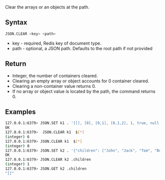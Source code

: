 Clear the arrays or an objects at the path.

## Syntax

```bash
JSON.CLEAR <key> <path>
```

* key - required, Redis key of document type.
* path - optional, a JSON path. Defaults to the root path if not provided

## Return

* Integer, the number of containers cleared.
* Clearing an empty array or object accounts for 0 container cleared.
* Clearing a non-container value returns 0.
* If no array or object value is located by the path, the command returns 0.

## Examples

```bash
127.0.0.1:6379> JSON.SET k1 . '[[], [0], [0,1], [0,1,2], 1, true, null, "d"]'
OK
127.0.0.1:6379>  JSON.CLEAR k1  $[*]
(integer) 6
127.0.0.1:6379> JSON.CLEAR k1  $[*]
(integer) 0 
127.0.0.1:6379> JSON.SET k2 . '{"children": ["John", "Jack", "Tom", "Bob", "Mike"]}'
OK
127.0.0.1:6379> JSON.CLEAR k2 .children
(integer) 1
127.0.0.1:6379> JSON.GET k2 .children
"[]"
```
